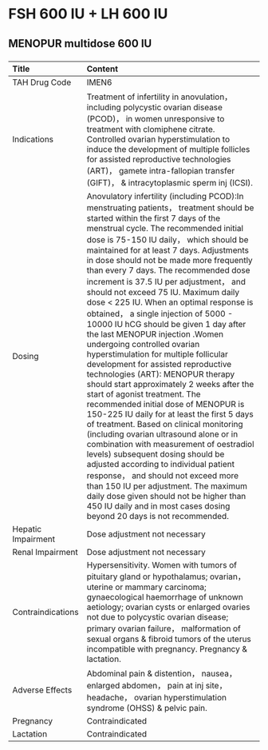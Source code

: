 # FSH 600 IU + LH 600 IU

## MENOPUR multidose 600 IU

##### 

| Title              | Content                                                                                                                                                                                                                                                                                                                                                                                                                                                                                                                                                                                                                                                                                                                                                                                                                                                                                                                                                                                                                                                                                                                                                                                                                                                                                                                            |
|:-------------------|:-----------------------------------------------------------------------------------------------------------------------------------------------------------------------------------------------------------------------------------------------------------------------------------------------------------------------------------------------------------------------------------------------------------------------------------------------------------------------------------------------------------------------------------------------------------------------------------------------------------------------------------------------------------------------------------------------------------------------------------------------------------------------------------------------------------------------------------------------------------------------------------------------------------------------------------------------------------------------------------------------------------------------------------------------------------------------------------------------------------------------------------------------------------------------------------------------------------------------------------------------------------------------------------------------------------------------------------|
| TAH Drug Code      | IMEN6                                                                                                                                                                                                                                                                                                                                                                                                                                                                                                                                                                                                                                                                                                                                                                                                                                                                                                                                                                                                                                                                                                                                                                                                                                                                                                                              |
| Indications        | Treatment of infertility in anovulation， including polycystic ovarian disease (PCOD)， in women unresponsive to treatment with clomiphene citrate. Controlled ovarian hyperstimulation to induce the development of multiple follicles for assisted reproductive technologies (ART)， gamete intra-fallopian transfer (GIFT)， & intracytoplasmic sperm inj (ICSI).                                                                                                                                                                                                                                                                                                                                                                                                                                                                                                                                                                                                                                                                                                                                                                                                                                                                                                                                                               |
| Dosing             | Anovulatory infertility (including PCOD):In menstruating patients， treatment should be started within the first 7 days of the menstrual cycle. The recommended initial dose is 75-150 IU daily， which should be maintained for at least 7 days. Adjustments in dose should not be made more frequently than every 7 days. The recommended dose increment is 37.5 IU per adjustment， and should not exceed 75 IU. Maximum daily dose < 225 IU. When an optimal response is obtained， a single injection of 5000 - 10000 IU hCG should be given 1 day after the last MENOPUR injection .Women undergoing controlled ovarian hyperstimulation for multiple follicular development for assisted reproductive technologies (ART): MENOPUR therapy should start approximately 2 weeks after the start of agonist treatment. The recommended initial dose of MENOPUR is 150-225 IU daily for at least the first 5 days of treatment. Based on clinical monitoring (including ovarian ultrasound alone or in combination with measurement of oestradiol levels) subsequent dosing should be adjusted according to individual patient response， and should not exceed more than 150 IU per adjustment. The maximum daily dose given should not be higher than 450 IU daily and in most cases dosing beyond 20 days is not recommended. |
| Hepatic Impairment | Dose adjustment not necessary                                                                                                                                                                                                                                                                                                                                                                                                                                                                                                                                                                                                                                                                                                                                                                                                                                                                                                                                                                                                                                                                                                                                                                                                                                                                                                      |
| Renal Impairment   | Dose adjustment not necessary                                                                                                                                                                                                                                                                                                                                                                                                                                                                                                                                                                                                                                                                                                                                                                                                                                                                                                                                                                                                                                                                                                                                                                                                                                                                                                      |
| Contraindications  | Hypersensitivity. Women with tumors of pituitary gland or hypothalamus; ovarian， uterine or mammary carcinoma; gynaecological haemorrhage of unknown aetiology; ovarian cysts or enlarged ovaries not due to polycystic ovarian disease; primary ovarian failure， malformation of sexual organs & fibroid tumors of the uterus incompatible with pregnancy. Pregnancy & lactation.                                                                                                                                                                                                                                                                                                                                                                                                                                                                                                                                                                                                                                                                                                                                                                                                                                                                                                                                               |
| Adverse Effects    | Abdominal pain & distention， nausea， enlarged abdomen， pain at inj site， headache， ovarian hyperstimulation syndrome (OHSS) & pelvic pain.                                                                                                                                                                                                                                                                                                                                                                                                                                                                                                                                                                                                                                                                                                                                                                                                                                                                                                                                                                                                                                                                                                                                                                                    |
| Pregnancy          | Contraindicated                                                                                                                                                                                                                                                                                                                                                                                                                                                                                                                                                                                                                                                                                                                                                                                                                                                                                                                                                                                                                                                                                                                                                                                                                                                                                                                    |
| Lactation          | Contraindicated                                                                                                                                                                                                                                                                                                                                                                                                                                                                                                                                                                                                                                                                                                                                                                                                                                                                                                                                                                                                                                                                                                                                                                                                                                                                                                                    |


